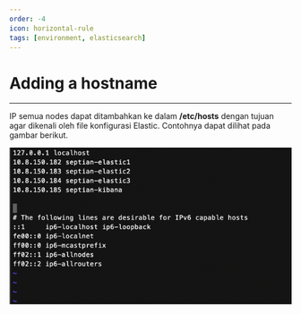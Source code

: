 ```yaml
---
order: -4
icon: horizontal-rule
tags: [environment, elasticsearch]
---
```

# Adding a hostname
---

IP semua nodes dapat ditambahkan ke dalam **/etc/hosts** dengan tujuan agar dikenali oleh file konfigurasi Elastic. Contohnya dapat dilihat pada gambar berikut.

![](../static/images/1.png)